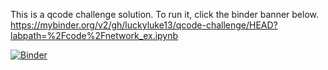 This is a qcode challenge solution. To run it, click the binder banner below.
https://mybinder.org/v2/gh/luckyluke13/qcode-challenge/HEAD?labpath=%2Fcode%2Fnetwork_ex.ipynb

[![Binder](https://mybinder.org/badge_logo.svg)](https://mybinder.org/v2/gh/luckyluke13/qcode-challenge/main?labpath=%2Fcode%2Frun_simulation.ipynb)

